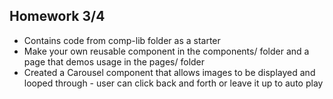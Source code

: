 ## Homework 3/4

- Contains code from comp-lib folder as a starter
- Make your own reusable component in the components/ folder and a page that demos usage in the pages/ folder
- Created a Carousel component that allows images to be displayed and looped through - user can click back and forth or leave it up to auto play
